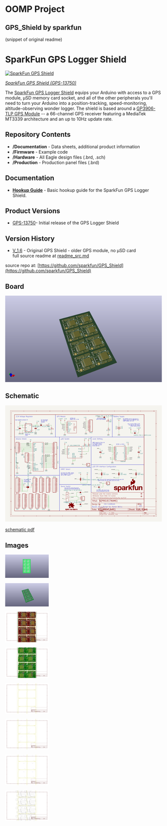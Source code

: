 # OOMP Project  
## GPS_Shield  by sparkfun  
  
(snippet of original readme)  
  
SparkFun GPS Logger Shield  
====================  
  
[![SparkFun GPS Shield](https://cdn.sparkfun.com/assets/parts/1/1/2/8/4/13750-01.jpg)](https://www.sparkfun.com/products/13750)  
  
[*SparkFun GPS Shield (GPS-13750)*](https://www.sparkfun.com/products/13750)  
  
The [SparkFun GPS Logger Shield](https://www.sparkfun.com/products/13750) equips your Arduino with access to a GPS module, µSD memory card socket, and all of the other peripherals you'll need to turn your Arduino into a position-tracking, speed-monitoring, altitude-observing wonder logger. The shield is based around a [GP3906-TLP GPS Module](https://cdn.sparkfun.com/assets/learn_tutorials/4/6/8/GP3906-TLP_DataSheet_Rev_A01.pdf) -- a 66-channel GPS receiver featuring a MediaTek MT3339 architecture and an up to 10Hz update rate.  
  
Repository Contents  
-------------------  
  
* **/Documentation** - Data sheets, additional product information   
* **/Firmware** - Example code   
* **/Hardware** - All Eagle design files (.brd, .sch)  
* **/Production** - Production panel files (.brd)  
  
Documentation  
--------------  
* **[Hookup Guide](https://learn.sparkfun.com/tutorials/gps-logger-shield-hookup-guide)** - Basic hookup guide for the SparkFun GPS Logger Shield.  
  
Product Versions  
----------------  
* [GPS-13750](https://www.sparkfun.com/products/13750)- Initial release of the GPS Logger Shield  
  
Version History  
---------------  
* [V_1.6](https://github.com/sparkfun/GPS_Shield/releases/tag/V_1.6) - Original GPS Shield - older GPS module, no µSD card   
  full source readme at [readme_src.md](readme_src.md)  
  
source repo at: [https://github.com/sparkfun/GPS_Shield](https://github.com/sparkfun/GPS_Shield)  
## Board  
  
[![working_3d.png](working_3d_600.png)](working_3d.png)  
## Schematic  
  
[![working_schematic.png](working_schematic_600.png)](working_schematic.png)  
  
[schematic pdf](working_schematic.pdf)  
## Images  
  
[![working_3D_bottom.png](working_3D_bottom_140.png)](working_3D_bottom.png)  
  
[![working_3D_top.png](working_3D_top_140.png)](working_3D_top.png)  
  
[![working_assembly_page_01.png](working_assembly_page_01_140.png)](working_assembly_page_01.png)  
  
[![working_assembly_page_02.png](working_assembly_page_02_140.png)](working_assembly_page_02.png)  
  
[![working_assembly_page_03.png](working_assembly_page_03_140.png)](working_assembly_page_03.png)  
  
[![working_assembly_page_04.png](working_assembly_page_04_140.png)](working_assembly_page_04.png)  
  
[![working_assembly_page_05.png](working_assembly_page_05_140.png)](working_assembly_page_05.png)  
  
[![working_assembly_page_06.png](working_assembly_page_06_140.png)](working_assembly_page_06.png)  

